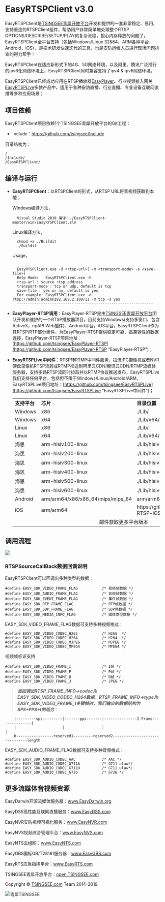 # EasyRTSPClient v3.0 #

EasyRTSPClient是[TSINGSEE青犀开放平台](http://open.tsingsee.com "TSINGSEE青犀开放平台")开发和提供的一套非常稳定、易用、支持重连的RTSPClient组件，帮助用户非常简单地处理整个RTSP OPTIONS/DESCRIBE/SETUP/PLAY的复杂流程，担心内存释放的问题了，EasyRTSPClient全平台支持（包括Windows/Linux 32&64，ARM各种平台，Android，iOS），是技术研发快速迭代的工具，也是安防运维人员进行现场问题排查的得力帮手！

EasyRTSPClient在适应新形式下的4G、5G网络环境，以及阿里、腾讯广泛推行的ipv6化网络环境上，EasyRTSPClient同时兼容支持了ipv4 & ipv6网络环境。

EasyRTSPClient已经成功应用在RTSP播放器[EasyPlayer](http://open.tsingsee.com/sdk/easyplayer "EasyPlayer播放器")、行业视频接入网关[EasyRTSPLive](http://open.tsingsee.com/middleware/easyrtsplive "行业视频接入网关")多款产品中，适用于各种安防直播、行业直播、专业设备互联网直播等多种应用场景；


## 项目依赖

EasyRTSPClient项目依赖1个TSINGSEE青犀开放平台的Git工程：

- Include：https://github.com/tsingsee/Include

目录结构为：

	/
	/Include/
	/EasyRTSPClient/


## 编译与运行 ##

- **EasyRTSPClient**：以RTSPClient的形式，从RTSP URL将音视频获取到本地；
	
	Windows编译方法，

    	Visual Studio 2010 编译：./EasyRTSPClient-master/win/EasyRTSPClient.sln

	Linux编译方法，
		
		chmod +x ./Buildit
		./Buildit

	Usage，
		
		--------------------------------------------------------------
		EasyRTSPClient.exe -d <rtsp-url>[ -m <transport-mode> -s <save-file>]
		Help Mode:   EasyRTSPClient.exe -h
		rtsp-url : source rtsp address
		transport-mode : tcp or udp, default is tcp
		save-file : yes or no, default is yes
		For example: EasyRTSPClient.exe -d rtsp://admin:admin@192.168.2.100/11 -m tcp -s yes
		--------------------------------------------------------------


- **EasyPlayer-RTSP调用**：EasyPlayer-RTSP是由[TSINGSEE青犀开放平台](http://open.tsingsee.com "TSINGSEE青犀开放平台")团队开发和维护的一个RTSP播放器项目，目前支持Windows(支持多窗口、包含ActiveX，npAPI Web插件)、Android平台，iOS平台，EasyRTSPClient作为其RTSP/RTP部分组件，为EasyPlayer-RTSP提供稳定可靠、高兼容性的数据连接，EasyPlayer-RTSP项目地址：[https://github.com/tsingsee/EasyPlayer-RTSP](https://github.com/tsingsee/EasyPlayer-RTSP "EasyPlayer-RTSP")；

- **EasyRTSPLive中间件**：RTSP转RTMP中间件服务，拉流IPC摄像机或者NVR硬盘录像机RTSP流转成RTMP推送到阿里云CDN/腾讯云CDN/RTMP流媒体服务器，支持多路RTSP流同时拉取并以RTMP协议推送发布，EasyRTSPLive我们支持任何平台，包括但不限于Windows/Linux/Android/ARM，EasyRTSPLive项目地址：[https://github.com/tsingsee/EasyRTSPLive](https://github.com/tsingsee/EasyRTSPLive "EasyRTSPLive中间件")；

	<table>
	<tr><td><b>支持平台</b></td><td><b>芯片</b></td><td><b>目录位置</b></td></tr>
	<tr><td>Windows</td><td>x86</td><td>./Lib/</td></tr>
	<tr><td>Windows</td><td>x64</td><td>./Lib/x64/</td></tr>
	<tr><td>Linux</td><td>x86</td><td>./Lib/</td></tr>
	<tr><td>Linux</td><td>x64</td><td>./Lib/x64/</td></tr>
	<tr><td>海思</td><td>arm-hisiv100-linux</td><td>./Lib/hisiv100/</td></tr>
	<tr><td>海思</td><td>arm-hisiv200-linux</td><td>./Lib/hisiv200/</td></tr>
	<tr><td>海思</td><td>arm-hisiv300-linux</td><td>./Lib/hisiv300/</td></tr>
	<tr><td>海思</td><td>arm-hisiv400-linux</td><td>./Lib/hisiv400/</td></tr>
	<tr><td>海思</td><td>arm-hisiv500-linux</td><td>./Lib/hisiv500/</td></tr>
	<tr><td>海思</td><td>arm-hisiv600-linux</td><td>./Lib/hisiv600/</td></tr>
	<tr><td>Android</td><td>arm/arm64/x86/x86_64/mips/mips_64</td><td>arm/arm64/x86/x86_64/mips/mips_64</td></tr>
	<tr><td>iOS</td><td>arm/arm64</td><td>https://github.com/EasyDSS/EasyPlayer-RTSP-iOS</td></tr>

	<tr><td colspan="3"><center>邮件获取更多平台版本</center></td></tr>
	</table>

## 调用流程 ##
![](http://www.easydarwin.org/skin/easydarwin/images/easyrtspclient20160909.gif)

### RTSPSourceCallBack数据回调说明 ###
EasyRTSPClient可以回调出多种类型的数据：

	#define EASY_SDK_VIDEO_FRAME_FLAG			/* 视频帧数据 */
	#define EASY_SDK_AUDIO_FRAME_FLAG			/* 音频帧数据 */
	#define EASY_SDK_EVENT_FRAME_FLAG			/* 事件帧数据 */
	#define EASY_SDK_RTP_FRAME_FLAG				/* RTP帧数据 */
	#define EASY_SDK_SDP_FRAME_FLAG				/* SDP帧数据 */
	#define EASY_SDK_MEDIA_INFO_FLAG			/* 媒体类型数据 */

EASY\_SDK\_VIDEO\_FRAME\_FLAG数据可支持多种视频格式：
		
	#define EASY_SDK_VIDEO_CODEC_H265			/* H265  */
	#define EASY_SDK_VIDEO_CODEC_H264			/* H264  */
	#define	EASY_SDK_VIDEO_CODEC_MJPEG			/* MJPEG */
	#define	EASY_SDK_VIDEO_CODEC_MPEG4			/* MPEG4 */

视频帧标识支持

	#define EASY_SDK_VIDEO_FRAME_I				/* I帧 */
	#define EASY_SDK_VIDEO_FRAME_P				/* P帧 */
	#define EASY_SDK_VIDEO_FRAME_B				/* B帧 */
	#define EASY_SDK_VIDEO_FRAME_J				/* JPEG */


> ***当回调出RTSP_FRAME_INFO->codec为EASY\_SDK\_VIDEO\_CODEC\_H264数据，RTSP_FRAME_INFO->type为EASY\_SDK\_VIDEO\_FRAME\_I关键帧时，我们输出的数据结构为SPS+PPS+I的组合***：
		
		|---------sps---------|-------pps-------|---------------I Frame---------------|
		|                     |                 |                                     |
		0-----------------reserved1---------reserved2-------------------------------length


EASY\_SDK\_AUDIO\_FRAME\_FLAG数据可支持多种音频格式：
	
	#define EASY_SDK_AUDIO_CODEC_AAC			/* AAC */
	#define EASY_SDK_AUDIO_CODEC_G711A			/* G711 alaw*/
	#define EASY_SDK_AUDIO_CODEC_G711U			/* G711 ulaw*/
	#define EASY_SDK_AUDIO_CODEC_G726			/* G726 */

## 更多流媒体音视频资源

EasyDarwin开源流媒体服务器：<a href="http://www.easydarwin.org" target="_blank" title="EasyDarwin开源流媒体服务器">www.EasyDarwin.org</a>

EasyDSS高性能互联网直播服务：<a href="http://www.easydss.com" target="_blank" title="EasyDSS高性能互联网直播服务">www.EasyDSS.com</a>

EasyNVR安防视频可视化服务：<a href="http://www.easynvr.com" target="_blank" title="EasyNVR安防视频可视化服务">www.EasyNVR.com</a>

EasyNVS视频综合管理平台：<a href="http://www.easynvs.com" target="_blank" title="EasyNVS视频综合管理平台">www.EasyNVS.com</a>

EasyNTS云组网：<a href="http://www.easynts.com" target="_blank" title="EasyNTS云组网">www.EasyNTS.com</a>

EasyGBS国标GB/T28181服务器：<a href="http://www.easygbs.com" target="_blank" title="EasyGBS国标GB/T28181视频服务器">www.EasyGBS.com</a>

EasyRTS应急指挥平台：<a href="http://www.easyrts.com" target="_blank" title="EasyRTS应急指挥平台">www.EasyRTS.com</a>

TSINGSEE青犀开放平台：<a href="http://open.tsingsee.com" target="_blank" title="TSINGSEE青犀开放平台">open.TSINGSEE.com</a>

Copyright © <a href="http://www.tsingsee.com" target="_blank" title="青犀TSINGSEE">TSINGSEE.com</a> Team 2014-2019

![青犀TSINGSEE](http://www.easydarwin.org/public/images/tsingsee_qrcode_160.jpg)
